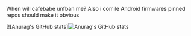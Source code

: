 When will cafebabe unfban me?
Also i comile Android firmwares pinned repos should make it obvious


[![Anurag's GitHub stats]![Anurag's GitHub stats](https://github-readme-stats.vercel.app/api?username=newuserbtw&show_icons=true)
